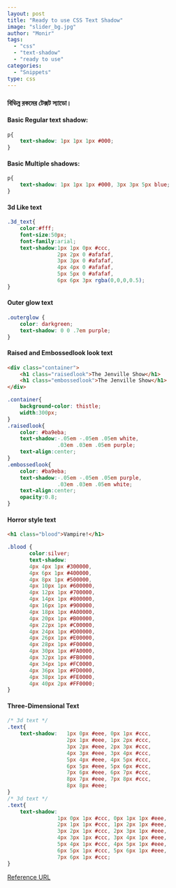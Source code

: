 ```yaml
---
layout: post
title: "Ready to use CSS Text Shadow"
image: "slider_bg.jpg"
author: "Monir"
tags:
  - "css"
  - "text-shadow"
  - "ready to use"
categories:
  - "Snippets"
type: css  
---
```


### বিভিন্ন রকমের টেক্সট স্যাডো।

#### Basic Regular text shadow:

```css
p{
	text-shadow: 1px 1px 1px #000;
}
```

#### Basic Multiple shadows:

```css
p{
	text-shadow: 1px 1px 1px #000, 3px 3px 5px blue;
}
```

#### 3d Like text

```css
.3d_text{
	color:#fff;
	font-size:50px;
	font-family:arial;
	text-shadow:1px 1px 0px #ccc,
				2px 2px 0 #afafaf,
				3px 3px 0 #afafaf,
				4px 4px 0 #afafaf,
				5px 5px 0 #afafaf,
				6px 6px 3px rgba(0,0,0,0.5);
}
```

#### Outer glow text

```css
.outerglow {
	color: darkgreen;
	text-shadow: 0 0 .7em purple;
}
```

#### Raised and Embossedlook look text

```html
<div class="container">
	<h1 class="raisedlook">The Jenville Show</h1>
	<h1 class="embossedlook">The Jenville Show</h1>
</div>
```

```css
.container{
	background-color: thistle;
	width:300px;
}
.raisedlook{
	color: #ba9eba;
	text-shadow:-.05em -.05em .05em white,
				.03em .03em .05em purple;
	text-align:center;
}
.embossedlook{
	color: #ba9eba;
	text-shadow:-.05em -.05em .05em purple,
				.03em .03em .05em white;
	text-align:center;
	opacity:0.8;
}
```

#### Horror style text

```html
<h1 class="blood">Vampire!</h1>
```

```css
.blood {
       color:silver;
       text-shadow:
       4px 4px 1px #300000,
       4px 6px 1px #400000,
       4px 8px 1px #500000,
       4px 10px 1px #600000,
       4px 12px 1px #700000,
       4px 14px 1px #800000,
       4px 16px 1px #900000,
       4px 18px 1px #A00000,
       4px 20px 1px #B00000,
       4px 22px 1px #C00000,
       4px 24px 1px #D00000,
       4px 26px 1px #E00000,
       4px 28px 1px #F00000,
       4px 30px 1px #FA0000,
       4px 32px 1px #FB0000,
       4px 34px 1px #FC0000,
       4px 36px 1px #FD0000,
       4px 38px 1px #FE0000,
       4px 40px 2px #FF0000;
}
```

#### Three-Dimensional Text

```css
/* 3d text */
.text{
	text-shadow:   1px 0px #eee, 0px 1px #ccc,
				   2px 1px #eee, 1px 2px #ccc,
				   3px 2px #eee, 2px 3px #ccc,
				   4px 3px #eee, 3px 4px #ccc,
				   5px 4px #eee, 4px 5px #ccc,
				   6px 5px #eee, 5px 6px #ccc,
				   7px 6px #eee, 6px 7px #ccc,
				   8px 7px #eee, 7px 8px #ccc,
				   8px 8px #eee;
}
/* 3d text */
.text{			   
	text-shadow:			   
				1px 0px 1px #ccc, 0px 1px 1px #eee,
				2px 1px 1px #ccc, 1px 2px 1px #eee,
				3px 2px 1px #ccc, 2px 3px 1px #eee,
				4px 3px 1px #ccc, 3px 4px 1px #eee,
				5px 4px 1px #ccc, 4px 5px 1px #eee,
				6px 5px 1px #ccc, 5px 6px 1px #eee,
				7px 6px 1px #ccc;
}
```
[Reference URL](http://jingman.github.com/two-color-3d-effect-css/)
